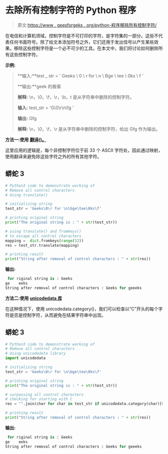 # 去除所有控制字符的 Python 程序

> 原文:[https://www . geesforgeks . org/python-程序移除所有控制字符/](https://www.geeksforgeeks.org/python-program-to-remove-all-control-characters/)

在电信和计算机领域，控制字符是不可打印的字符，是字符集的一部分。这些不代表任何书面符号。除了给文本添加符号之外，它们还用于发出信号以产生某些效果。移除这些控制字符是一个必不可少的工具。在本文中，我们将讨论如何删除所有这些控制字符。

**示例:**

> **输入:**test _ str = ' Geeks \ 0 \ r for \ n \ Bge \ tee \ 0ks \ f '
> 
> **输出:**geek 的极客
> 
> **解释:** \n，\0，\f，\r，\b，t 是从字符串中删除的控制字符。
> 
> **输入:** test_str = 'G\0\r\n\fg '
> 
> **输出:** Gfg
> 
> **解释:** \n，\0，\f，\r 是从字符串中删除的控制字符，给出 Gfg 作为输出。

**方法一:使用** [**翻译()。**](https://www.geeksforgeeks.org/python-string-translate/#:~:text=translate()%20returns%20a%20string,according%20to%20given%20translation%20mappings.&text=mapping%20%E2%80%93%20a%20dictionary%20having%20mapping,to%20the%20provided%20mapping%20table.)

这里应用的逻辑是，每个非控制字符位于前 33 个 ASCII 字符处，因此通过映射，使用翻译来避免除这些字符之外的所有其他字符。

## 蟒蛇 3

```py
# Python3 code to demonstrate working of
# Remove all control characters
# Using translate()

# initializing string
test_str = 'Geeks\0\r for \n\bge\tee\0ks\f'

# printing original string
print("The original string is : " + str(test_str))

# using translate() and fromkeys()
# to escape all control characters
mapping =  dict.fromkeys(range(32))
res = test_str.translate(mapping)

# printing result
print("String after removal of control characters : " + str(res))
```

**输出:**

```py
 for riginal string is : Geeks
ge    eeks
String after removal of control characters : Geeks for geeeks
```

**方法二:使用** [**unicodedata 库**](https://www.geeksforgeeks.org/unicodedata-unicode-database-python/#:~:text=unicodedata.bidirectional(chr),no%20such%20value%20is%20defined.)

在这种情况下，使用 unicodedata.category()，我们可以检查以“C”开头的每个字符是否是控制字符，从而避免在结果字符串中出现。

## 蟒蛇 3

```py
# Python3 code to demonstrate working of
# Remove all control characters
# Using unicodedata library
import unicodedata

# initializing string
test_str = 'Geeks\0\r for \n\bge\tee\0ks\f'

# printing original string
print("The original string is : " + str(test_str))

# surpassing all control characters
# checking for starting with C
res = "".join(char for char in test_str if unicodedata.category(char)[0]!="C")

# printing result
print("String after removal of control characters : " + str(res))
```

**输出:**

```py
 for riginal string is : Geeks
ge    eeks
String after removal of control characters : Geeks for geeeks
```